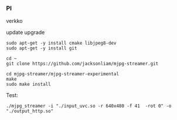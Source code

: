 ### PI

verkko

update upgrade

```
sudo apt-get -y install cmake libjpeg8-dev
sudo apt-get -y install git
 
cd ~
git clone https://github.com/jacksonliam/mjpg-streamer.git
 
cd mjpg-streamer/mjpg-streamer-experimental
make
sudo make install
```

Test:

```
./mjpg_streamer -i "./input_uvc.so -r 640x480 -f 41  -rot 0" -o "./output_http.so"
```